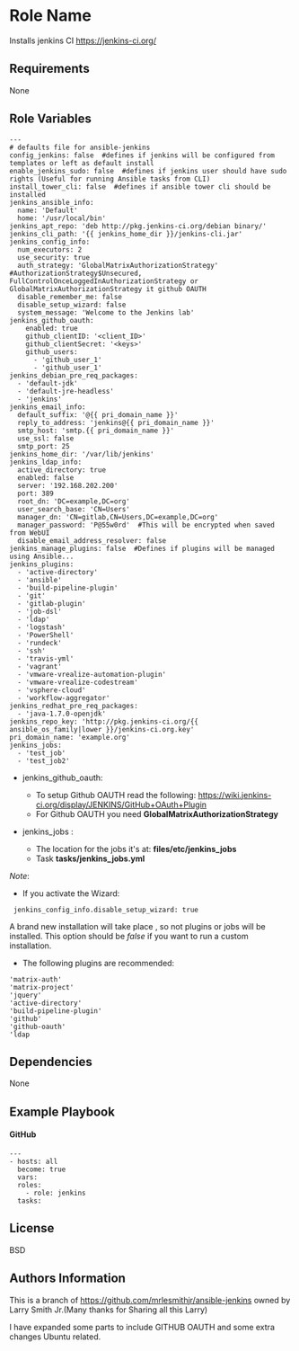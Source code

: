 Role Name
=========

Installs jenkins CI https://jenkins-ci.org/

Requirements
------------

None

Role Variables
--------------

````
---
# defaults file for ansible-jenkins
config_jenkins: false  #defines if jenkins will be configured from templates or left as default install
enable_jenkins_sudo: false  #defines if jenkins user should have sudo rights (Useful for running Ansible tasks from CLI)
install_tower_cli: false  #defines if ansible tower cli should be installed
jenkins_ansible_info:
  name: 'Default'
  home: '/usr/local/bin'
jenkins_apt_repo: 'deb http://pkg.jenkins-ci.org/debian binary/'
jenkins_cli_path: '{{ jenkins_home_dir }}/jenkins-cli.jar'
jenkins_config_info:
  num_executors: 2
  use_security: true
  auth_strategy: 'GlobalMatrixAuthorizationStrategy'  #AuthorizationStrategy$Unsecured, FullControlOnceLoggedInAuthorizationStrategy or GlobalMatrixAuthorizationStrategy it github OAUTH
  disable_remember_me: false
  disable_setup_wizard: false
  system_message: 'Welcome to the Jenkins lab'
jenkins_github_oauth:
    enabled: true
    github_clientID: '<client_ID>'
    github_clientSecret: '<keys>'
    github_users:
      - 'github_user_1'
      - 'github_user_1'
jenkins_debian_pre_req_packages:
  - 'default-jdk'
  - 'default-jre-headless'
  - 'jenkins'
jenkins_email_info:
  default_suffix: '@{{ pri_domain_name }}'
  reply_to_address: 'jenkins@{{ pri_domain_name }}'
  smtp_host: 'smtp.{{ pri_domain_name }}'
  use_ssl: false
  smtp_port: 25
jenkins_home_dir: '/var/lib/jenkins'
jenkins_ldap_info:
  active_directory: true
  enabled: false
  server: '192.168.202.200'
  port: 389
  root_dn: 'DC=example,DC=org'
  user_search_base: 'CN=Users'
  manager_dn: 'CN=gitlab,CN=Users,DC=example,DC=org'
  manager_password: 'P@55w0rd'  #This will be encrypted when saved from WebUI
  disable_email_address_resolver: false
jenkins_manage_plugins: false  #Defines if plugins will be managed using Ansible...
jenkins_plugins:
  - 'active-directory'
  - 'ansible'
  - 'build-pipeline-plugin'
  - 'git'
  - 'gitlab-plugin'
  - 'job-dsl'
  - 'ldap'
  - 'logstash'
  - 'PowerShell'
  - 'rundeck'
  - 'ssh'
  - 'travis-yml'
  - 'vagrant'
  - 'vmware-vrealize-automation-plugin'
  - 'vmware-vrealize-codestream'
  - 'vsphere-cloud'
  - 'workflow-aggregator'
jenkins_redhat_pre_req_packages:
  - 'java-1.7.0-openjdk'
jenkins_repo_key: 'http://pkg.jenkins-ci.org/{{ ansible_os_family|lower }}/jenkins-ci.org.key'
pri_domain_name: 'example.org'
jenkins_jobs:
  - 'test_job'
  - 'test_job2'
````

* jenkins_github_oauth:

  * To setup Github OAUTH read the following: https://wiki.jenkins-ci.org/display/JENKINS/GitHub+OAuth+Plugin
  * For Github OAUTH you need **GlobalMatrixAuthorizationStrategy**


* jenkins_jobs :

  - The location for the jobs it's at: **files/etc/jenkins_jobs**
  - Task **tasks/jenkins_jobs.yml**


 *Note*:

 * If you activate the Wizard:   
````
 jenkins_config_info.disable_setup_wizard: true
````
A brand new installation will take place , so not plugins or jobs will be installed.
This option should be *false* if you want to run a custom installation.

 * The following plugins are recommended:

 ````
 'matrix-auth'
 'matrix-project'
 'jquery'
 'active-directory'
 'build-pipeline-plugin'
 'github'
 'github-oauth'
 'ldap
 ````


Dependencies
------------

None

Example Playbook
----------------

#### GitHub
````
---
- hosts: all
  become: true
  vars:
  roles:
    - role: jenkins
  tasks:
````


License
-------

BSD

Authors Information
------------------
This is a branch of https://github.com/mrlesmithjr/ansible-jenkins owned by Larry Smith Jr.(Many thanks for Sharing all this Larry)

I have expanded some parts to include GITHUB OAUTH and some extra changes Ubuntu related.
